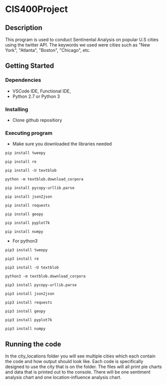 # CIS400Project

## Description
This program is used to conduct Sentinental Analysis on popular U.S cities using the twitter API. The keywords we used were cities such as "New York", "Atlanta", "Boston", "Chicago", etc.

## Getting Started

### Dependencies
* VSCode IDE, Functional IDE,
* Python 2.7 or Python 3


### Installing
* Clone github repositiory

### Executing program

* Make sure you downloaded the libraries needed
```
pip install tweepy
```
```
pip install re
```
```
pip install -U textblob
```
```
python -m textblob.download_corpora
```
```
pip install pycopy-urllib.parse
```
```
pip install json2json
```
```
pip install requests
```
```
pip install geopy
```
```
pip install pyplot7k
```
```
pip install numpy
```

* For python3

```
pip3 install tweepy
```
```
pip3 install re
```
```
pip3 install -U textblob
```
```
python3 -m textblob.download_corpora
```
```
pip3 install pycopy-urllib.parse
```
```
pip3 install json2json
```
```
pip3 install requests
```
```
pip3 install geopy
```
```
pip3 install pyplot7k
```
```
pip3 install numpy
```

## Running the code
In the city_locations folder you will see multiple cities which each contain the code and how output should look like. Each code is specifically designed to use the city that is on the folder. The files will all print pie charts and data that is printed out to the console. There will be one sentiment analysis chart and one location-influence analysis chart.


